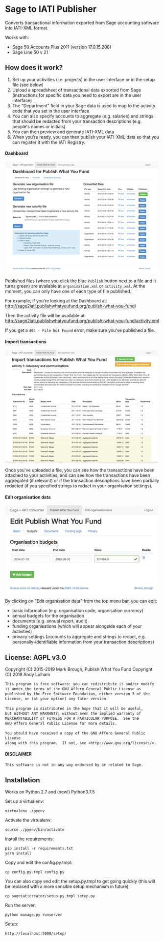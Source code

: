 # Sage to IATI Publisher

Converts transactional information exported from Sage accounting software into IATI-XML format.

Works with:

* Sage 50 Accounts Plus 2011 (version 17.0.15.208)
* Sage Line 50 v 21

## How does it work?

1. Set up your activities (i.e. projects) in the user interface or in the setup file (see below)
2. Upload a spreadsheet of transactional data exported from Sage (instructions for specific data you need to export are in the user interface)
3. The "Department" field in your Sage data is used to map to the activity code that you set in the user interface
4. You can also specify accounts to aggregate (e.g. salaries) and strings that should be redacted from your transaction descriptions (e.g. people's names or initials)
5. You can then preview and generate IATI-XML data
6. When you're ready, you can then publish your IATI-XML data so that you can register it with the IATI Registry.

#### Dashboard

![Dashboard](dashboard.png "Dashboard")

Published files (where you click the blue `Publish` button next to a file and it turns green) are available at `organisation.xml` or `activity.xml`. At the moment, you can only have one of each type of file published.

For example, if you're looking at the Dashboard at:
http://sage2iati.publishwhatyoufund.org/publish-what-you-fund/

Then the activity file will be available at:
http://sage2iati.publishwhatyoufund.org/publish-what-you-fund/activity.xml

If you get a `404 - File Not Found` error, make sure you've published a file.

#### Import transactions

![Import transactions](transactions-import.png "Import transactions")

Once you've uploaded a file, you can see how the transactions have been attached to your activities, and can see how the transactions have been aggregated (if relevant) or if the transaction descriptions have been partially redacted (if you specified strings to redact in your organisation settings).

#### Edit organisation data

![Edit organisation data](edit-org.png "Edit organisation data")

By clicking on "Edit organisation data" from the top menu bar, you can edit:
* basic information (e.g. organisation code, organisation currency)
* annual budgets for the organisation
* documents (e.g. annual report, audit)
* funding organisations (which will appear alongside each of your activities)
* privacy settings (accounts to aggregate and strings to redact, e.g. personally-identifiable information from your transaction descriptions)

## License: AGPL v3.0

Copyright (C) 2015-2019 Mark Brough, Publish What You Fund
Copyright (C) 2019 Andy Lulham

    This program is free software: you can redistribute it and/or modify
    it under the terms of the GNU Affero General Public License as
    published by the Free Software Foundation, either version 3 of the
    License, or (at your option) any later version.

    This program is distributed in the hope that it will be useful,
    but WITHOUT ANY WARRANTY; without even the implied warranty of
    MERCHANTABILITY or FITNESS FOR A PARTICULAR PURPOSE.  See the
    GNU Affero General Public License for more details.

    You should have received a copy of the GNU Affero General Public License
    along with this program.  If not, see <http://www.gnu.org/licenses/>.

#### DISCLAIMER

    This software is not in any way endorsed by or related to Sage.

## Installation

Works on Python 2.7 and (new!) Python3.7.5

Set up a virtualenv:

    virtualenv ./pyenv

Activate the virtualenv:

    source ./pyenv/bin/activate

Install the requirements:

    pip install -r requirements.txt
    yarn install

Copy and edit the config.py.tmpl:

    cp config.py.tmpl config.py

You can also copy end edit the setup.py.tmpl to get going quickly (this
will be replaced with a more sensible setup mechanism in future):

    cp sageiaticreator/setup.py.tmpl setup.py

Run the server:

    python manage.py runserver

Setup:

    http://localhost:5000/setup/
